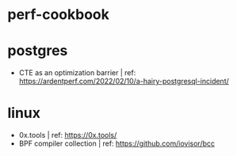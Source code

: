 # perf-cookbook

# postgres
- CTE as an optimization barrier | ref: https://ardentperf.com/2022/02/10/a-hairy-postgresql-incident/

# linux
- 0x.tools | ref: https://0x.tools/
- BPF compiler collection | ref: https://github.com/iovisor/bcc
